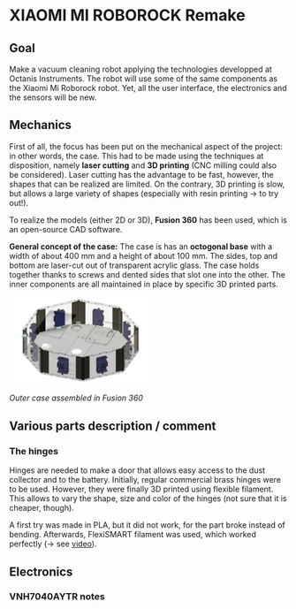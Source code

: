 # XIAOMI MI ROBOROCK Remake

## Goal
Make a vacuum cleaning robot applying the technologies developped at Octanis Instruments. The robot will use some of the same components as the Xiaomi Mi Roborock robot. Yet, all the user interface, the electronics and the sensors will be new.

## Mechanics

First of all, the focus has been put on the mechanical aspect of the project: in other words, the case. This had to be made using the techniques at disposition, namely __laser cutting__ and __3D printing__ (CNC milling could also be considered). Laser cutting has the advantage to be fast, however, the shapes that can be realized are limited. On the contrary, 3D printing is slow, but allows a large variety of shapes (especially with resin printing -> to try out!).

To realize the models (either 2D or 3D), __Fusion 360__ has been used, which is an open-source CAD software.

__General concept of the case:__ The case is has an __octogonal base__ with a width of about 400 mm and a height of about 100 mm. The sides, top and bottom are laser-cut out of transparent acrylic glass. The case holds together thanks to screws and dented sides that slot one into the other. The inner components are all maintained in place by specific 3D printed parts.

<img src="./docs/pictures/fusionScreenshots/assembly.jpg" alt="case assembly" width="50%" class="center">

_Outer case assembled in Fusion 360_

## Various parts description / comment

### The hinges
Hinges are needed to make a door that allows easy access to the dust collector and to the battery. Initially, regular commercial brass hinges were to be used. However, they were finally 3D printed using flexible filament. This allows to vary the shape, size and color of the hinges (not sure that it is cheaper, though).

A first try was made in PLA, but it did not work, for the part broke instead of bending. Afterwards, FlexiSMART filament was used, which worked perfectly (-> see [video](../xiaomiRemake/docs/pictures/flexHinge.mp4)).

## Electronics

### VNH7040AYTR notes


